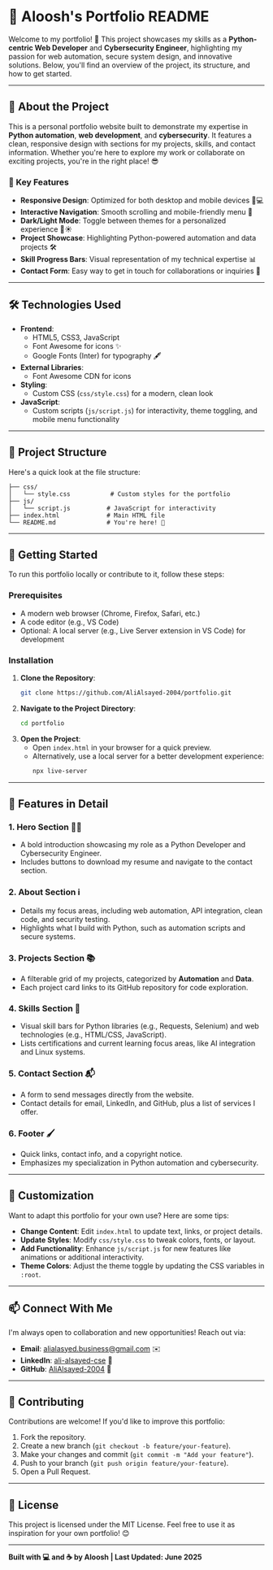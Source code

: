 # 🌟 Aloosh's Portfolio README

Welcome to my portfolio! 🚀 This project showcases my skills as a **Python-centric Web Developer** and **Cybersecurity Engineer**, highlighting my passion for web automation, secure system design, and innovative solutions. Below, you'll find an overview of the project, its structure, and how to get started.

---

## 📖 About the Project

This is a personal portfolio website built to demonstrate my expertise in **Python automation**, **web development**, and **cybersecurity**. It features a clean, responsive design with sections for my projects, skills, and contact information. Whether you're here to explore my work or collaborate on exciting projects, you're in the right place! 😎

### 🎯 Key Features
- **Responsive Design**: Optimized for both desktop and mobile devices 📱💻
- **Interactive Navigation**: Smooth scrolling and mobile-friendly menu 🍔
- **Dark/Light Mode**: Toggle between themes for a personalized experience 🌙☀️
- **Project Showcase**: Highlighting Python-powered automation and data projects 🛠️
- **Skill Progress Bars**: Visual representation of my technical expertise 📊
- **Contact Form**: Easy way to get in touch for collaborations or inquiries 📧

---

## 🛠️ Technologies Used

- **Frontend**:
  - HTML5, CSS3, JavaScript
  - Font Awesome for icons ✨
  - Google Fonts (Inter) for typography 🖋️
- **External Libraries**:
  - Font Awesome CDN for icons
- **Styling**:
  - Custom CSS (`css/style.css`) for a modern, clean look
- **JavaScript**:
  - Custom scripts (`js/script.js`) for interactivity, theme toggling, and mobile menu functionality

---

## 📂 Project Structure

Here's a quick look at the file structure:

```
├── css/
│   └── style.css           # Custom styles for the portfolio
├── js/
│   └── script.js          # JavaScript for interactivity
├── index.html             # Main HTML file
└── README.md              # You're here! 📜
```

---

## 🚀 Getting Started

To run this portfolio locally or contribute to it, follow these steps:

### Prerequisites
- A modern web browser (Chrome, Firefox, Safari, etc.)
- A code editor (e.g., VS Code)
- Optional: A local server (e.g., Live Server extension in VS Code) for development

### Installation
1. **Clone the Repository**:
   ```bash
   git clone https://github.com/AliAlsayed-2004/portfolio.git
   ```
2. **Navigate to the Project Directory**:
   ```bash
   cd portfolio
   ```
3. **Open the Project**:
   - Open `index.html` in your browser for a quick preview.
   - Alternatively, use a local server for a better development experience:
     ```bash
     npx live-server
     ```

---

## 🌈 Features in Detail

### 1. **Hero Section** 🦸‍♂️
- A bold introduction showcasing my role as a Python Developer and Cybersecurity Engineer.
- Includes buttons to download my resume and navigate to the contact section.

### 2. **About Section** ℹ️
- Details my focus areas, including web automation, API integration, clean code, and security testing.
- Highlights what I build with Python, such as automation scripts and secure systems.

### 3. **Projects Section** 📚
- A filterable grid of my projects, categorized by **Automation** and **Data**.
- Each project card links to its GitHub repository for code exploration.

### 4. **Skills Section** 🧠
- Visual skill bars for Python libraries (e.g., Requests, Selenium) and web technologies (e.g., HTML/CSS, JavaScript).
- Lists certifications and current learning focus areas, like AI integration and Linux systems.

### 5. **Contact Section** 📬
- A form to send messages directly from the website.
- Contact details for email, LinkedIn, and GitHub, plus a list of services I offer.

### 6. **Footer** 🖌️
- Quick links, contact info, and a copyright notice.
- Emphasizes my specialization in Python automation and cybersecurity.

---

## 🎨 Customization

Want to adapt this portfolio for your own use? Here are some tips:
- **Change Content**: Edit `index.html` to update text, links, or project details.
- **Update Styles**: Modify `css/style.css` to tweak colors, fonts, or layout.
- **Add Functionality**: Enhance `js/script.js` for new features like animations or additional interactivity.
- **Theme Colors**: Adjust the theme toggle by updating the CSS variables in `:root`.

---

## 📫 Connect With Me

I'm always open to collaboration and new opportunities! Reach out via:
- **Email**: alialasyed.business@gmail.com ✉️
- **LinkedIn**: [ali-alsayed-cse](https://www.linkedin.com/in/ali-alsayed-cse) 🔗
- **GitHub**: [AliAlsayed-2004](https://github.com/AliAlsayed-2004) 🐙

---

## 🤝 Contributing

Contributions are welcome! If you'd like to improve this portfolio:
1. Fork the repository.
2. Create a new branch (`git checkout -b feature/your-feature`).
3. Make your changes and commit (`git commit -m "Add your feature"`).
4. Push to your branch (`git push origin feature/your-feature`).
5. Open a Pull Request.

---

## 📜 License

This project is licensed under the MIT License. Feel free to use it as inspiration for your own portfolio! 😊

---

**Built with 💻 and ☕ by Aloosh | Last Updated: June 2025**
